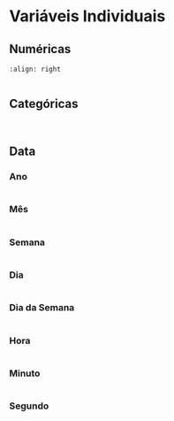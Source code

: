 # Variáveis Individuais

## Numéricas
```{glue:figure} numerical_stats
:align: right

```
```{glue:figure} numerical_hist_plot
```

## Categóricas
```{glue:figure} categorical_unique_plot
```
```{glue:figure} categorical_top_categories_plot
```

## Data
### Ano
```{glue:figure} categoricaldt_year_plot
```
### Mês
```{glue:figure} categoricaldt_month_plot
```
### Semana
```{glue:figure} categoricaldt_week_plot
```
### Dia
```{glue:figure} categoricaldt_day_plot
```
### Dia da Semana
```{glue:figure} categoricaldt_week_day_plot
```
### Hora
```{glue:figure} categoricaldt_hour_plot
```
### Minuto
```{glue:figure} categoricaldt_minute_plot
```
### Segundo
```{glue:figure} categoricaldt_week_second_plot
```
